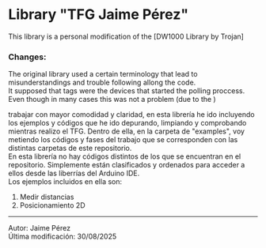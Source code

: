 # Library "TFG Jaime Pérez"

This library is a personal modification of the [DW1000 Library by Trojan]

### Changes:

The original library used a certain terminology that lead to misunderstandings and trouble following allong the code.  
It supposed that tags were the devices that started the polling proccess. 
Even though in many cases this was not a problem (due to the )


 trabajar con mayor comodidad y claridad, en esta librería he ido incluyendo los ejemplos y códigos que he ido depurando, limpiando y comprobando mientras realizo el TFG. 
Dentro de ella, en la carpeta de "examples", voy metiendo los códigos y fases del trabajo que se corresponden con las distintas carpetas de este repositorio.  
En esta librería no hay códigos distintos de los que se encuentran en el repositorio. Simplemente están clasificados y ordenados para acceder a ellos desde las liberrías del Arduino IDE.   
Los ejemplos incluidos en ella son: 

1. Medir distancias
2. Posicionamiento 2D 


---------
Autor: Jaime Pérez   
Última modificación: 30/08/2025
